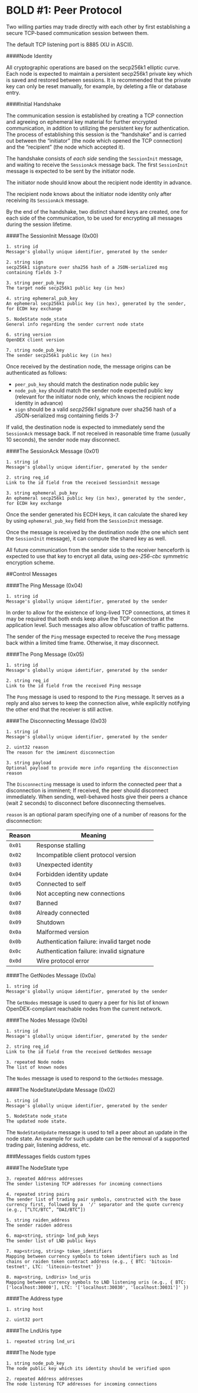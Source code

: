 # BOLD #1: Peer Protocol

Two willing parties may trade directly with each other by first establishing a secure TCP-based communication session between them.

The default TCP listening port is 8885 (XU in ASCII).

####Node Identity

All cryptographic operations are based on the secp256k1 elliptic curve. Each node is expected to maintain a persistent secp256k1 private key which is saved and restored between sessions. It is recommended that the private key can only be reset manually, for example, by deleting a file or database entry. 

####Initial Handshake

The communication session is established by creating a TCP connection and agreeing on ephemeral key material for further encrypted communication, in addition to utilizing the persistent key for authentication. The process of establishing this session is the “handshake” and is carried out between the “initiator” (the node which opened the TCP connection) and the “recipient” (the node which accepted it).

The handshake consists of *each side* sending the `SessionInit` message, and waiting to receive the `SessionAck` message back. The first `SessionInit` message is expected to be sent by the initiator node.

The initiator node should know about the recipient node identity in advance.

The recipient node knows about the initiator node identity only after receiving its `SessionAck` message.

By the end of the handshake, two distinct shared keys are created, one for each side of the communication, to be used for encrypting all messages during the session lifetime. 

####The SessionInit Message (0x00)

	1. string id
	Message's globally unique identifier, generated by the sender 
	
	2. string sign 
    secp256k1 signature over sha256 hash of a JSON-serialized msg containing fields 3-7

    3. string peer_pub_key
    The target node secp256k1 public key (in hex)

    4. string ephemeral_pub_key 
    An ephemeral secp256k1 public key (in hex), generated by the sender, for ECDH key exchange

    5. NodeState node_state
    General info regarding the sender current node state

    6. string version
    OpenDEX client version

    7. string node_pub_key
    The sender secp256k1 public key (in hex)

Once received by the destination node, the message origins can be authenticated as follows:

* `peer_pub_key` should match the destination node public key 
* `node_pub_key` should match the sender node expected public key (relevant for the initiator node only, which knows the recipient node identity in advance)
* `sign` should be a valid *secp256k1* signature over sha256 hash of a JSON-serialized msg containing fields 3-7

If valid, the destination node is expected to immediately send the `SessionAck` message back. If not received in reasonable time frame (usually 10 seconds), the sender node may disconnect.

####The SessionAck Message (0x01)

	1. string id
	Message's globally unique identifier, generated by the sender
	 
	2. string req_id
    Link to the id field from the received SessionInit message

    3. string ephemeral_pub_key
    An ephemeral secp256k1 public key (in hex), generated by the sender, for ECDH key exchange

Once the sender generated his ECDH keys, it can calculate the shared key by using `ephemeral_pub_key` field from the `SessionInit` message. 

Once the message is received by the destination node (the one which sent the `SessionInit` message), it can compute the shared key as well.

All future communication from the sender side to the receiver henceforth is expected to use that key to encrypt all data, using *aes-256-cbc* symmetric encryption scheme.

##Control Messages

####The Ping Message (0x04)

	1. string id 
	Message's globally unique identifier, generated by the sender 
	

In order to allow for the existence of long-lived TCP connections, at times it may be required that both ends keep alive the TCP connection at the application level. Such messages also allow obfuscation of traffic patterns.
	
The sender of the `Ping` message expected to receive the `Pong` message back within a limited time frame. Otherwise, it may disconnect.

####The Pong Message (0x05)

	1. string id
    Message's globally unique identifier, generated by the sender
     
	2. string req_id
    Link to the id field from the received Ping message

The `Pong` message is used to respond to the `Ping` message. It serves as a reply and also serves to keep the connection alive, while explicitly notifying the other end that the receiver is still active. 

####The Disconnecting Message (0x03)

    1. string id
    Message's globally unique identifier, generated by the sender 

	2. uint32 reason
    The reason for the imminent disconnection 

    3. string payload
	Optional payload to provide more info regarding the disconnection reason

The `Disconnecting` message is used to inform the connected peer that a disconnection is imminent; If received, the peer should disconnect immediately. When sending, well-behaved hosts give their peers a chance (wait 2 seconds) to disconnect before disconnecting themselves.

`reason` is an optional param specifying one of a number of reasons for the disconnection:

| Reason | Meaning                                       |
|--------|-----------------------------------------------|
| `0x01` | Response stalling                             |
| `0x02` | Incompatible client protocol version          |
| `0x03` | Unexpected identity                           |
| `0x04` | Forbidden identity update                     |
| `0x05` | Connected to self                             |
| `0x06` | Not accepting new connections                 |
| `0x07` | Banned                                        |
| `0x08` | Already connected                             |
| `0x09` | Shutdown                                      |
| `0x0a` | Malformed version                             |
| `0x0b` | Authentication failure: invalid target node   | 
| `0x0c` | Authentication failure: invalid signature     |
| `0x0d` | Wire protocol error                           |

####The GetNodes Message (0x0a)

	1. string id 
	Message's globally unique identifier, generated by the sender 
	
The `GetNodes` message is used to query a peer for his list of known OpenDEX-compliant reachable nodes from the current network. 

####The Nodes Message (0x0b)

	1. string id 
	Message's globally unique identifier, generated by the sender 
	
	2. string req_id
    Link to the id field from the received GetNodes message
    
    3. repeated Node nodes
    The list of known nodes

The `Nodes` message is used to respond to the `GetNodes` message.

####The NodeStateUpdate Message (0x02)

	1. string id 
	Message's globally unique identifier, generated by the sender 
	
	5. NodeState node_state
	The updated node state.

The `NodeStateUpdate` message is used to tell a peer about an update in the node state. An example for such update can be the removal of a supported trading pair, listening address, etc. 
	
###Messages fields custom types

####The NodeState type

    3. repeated Address addresses
    The sender listening TCP addresses for incoming connections

    4. repeated string pairs
    The sender list of trading pair symbols, constructed with the base currency first, followed by a  '/' separator and the quote currency (e.g., [“LTC/BTC”, “DAI/BTC”])

    5. string raiden_address
    The sender raiden address

    6. map<string, string> lnd_pub_keys
    The sender list of LND public keys

    7. map<string, string> token_identifiers
    Mapping between currency symbols to token identifiers such as lnd chains or raiden token contract address (e.g., { BTC: 'bitcoin-testnet', LTC: 'litecoin-testnet' })

    8. map<string, LndUris> lnd_uris 
    Mapping between currency symbols to LND listening uris (e.g., { BTC: ['localhost:30000'], LTC: '['localhost:30030', 'localhost:30031']' })

####The Address type

    1. string host 

    2. uint32 port

####The LndUris type 

    1. repeated string lnd_uri

####The Node type 

    1. string node_pub_key
    The node public key which its identity should be verified upon
    
    2. repeated Address addresses
    The node listening TCP addresses for incoming connections
